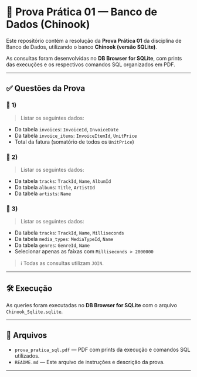 # 📄 Prova Prática 01 — Banco de Dados (Chinook)

Este repositório contém a resolução da **Prova Prática 01** da disciplina de Banco de Dados, utilizando o banco **Chinook (versão SQLite)**.

As consultas foram desenvolvidas no **DB Browser for SQLite**, com prints das execuções e os respectivos comandos SQL organizados em PDF.

---

## ✅ Questões da Prova

### 📌 **1)**
> Listar os seguintes dados:
- Da tabela `invoices`: `InvoiceId`, `InvoiceDate`
- Da tabela `invoice_items`: `InvoiceItemId`, `UnitPrice`
- Total da fatura (somatório de todos os `UnitPrice`)

### 📌 **2)**
> Listar os seguintes dados:
- Da tabela `tracks`: `TrackId`, `Name`, `AlbumId`
- Da tabela `albums`: `Title`, `ArtistId`
- Da tabela `artists`: `Name`

### 📌 **3)**
> Listar os seguintes dados:
- Da tabela `tracks`: `TrackId`, `Name`, `Milliseconds`
- Da tabela `media_types`: `MediaTypeId`, `Name`
- Da tabela `genres`: `GenreId`, `Name`
- Selecionar apenas as faixas com `Milliseconds > 2000000`

> ℹ️ Todas as consultas utilizam `JOIN`.

---

## 🛠️ Execução

As queries foram executadas no **DB Browser for SQLite** com o arquivo `Chinook_Sqlite.sqlite`.

---

## 📎 Arquivos

- `prova_pratica_sql.pdf` — PDF com prints da execução e comandos SQL utilizados.
- `README.md` — Este arquivo de instruções e descrição da prova.

---
